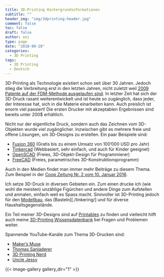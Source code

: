 ```yaml
---
title: 3D-Printing Hintergrundinformationen
subtitle: ""
header_img: "img/3dprinting-header.jpg"
comment: false
toc: false
draft: false
author: oxi
type: page
date: "2018-09-28"
categories:
  - 3D Printing
tags:
  - 3D Printing
  - Deutsch
---
```

3D-Printing als Technologie existiert schon seit über 30 Jahren. Jedoch stieg die Verbreitung erst in den letzten Jahren, nicht zuletzt weil <a href="https://techcrunch.com/2016/05/15/how-expiring-patents-are-ushering-in-the-next-generation-of-3d-printing/" target="_blank" rel="noopener">2009 Patente auf der FDM-Methode ausgelaufen sind</a>. In letzter Zeit hat sich der 3D-Druck rasant weiterentwickelt und ist heute so zugänglich, dass jeder, der Interesse hat, sich in die Materie einarbeiten kann. Auch preislich ist enorm viel passiert! Die ersten Drucker mit akzeptablen Ergebnissen sind bereits unter 200$ erhältlich.

Nicht nur der eigentliche Druck, sondern auch das Zeichnen vom 3D-Objekten wurde viel zugänglicher. Inzwischen gibt es mehrere freie und offene Lösungen, um 3D-Designs zu erstellen. Ein paar Beispiele sind:

* <a href="http://www.autodesk.de/products/fusion-360" target="_blank" rel="noopener">Fusion 360</a>&nbsp;(Gratis bis zu einem Umsatz von 100&#8217;000 USD pro Jahr)
* <a href="https://www.tinkercad.com/" target="_blank" rel="noopener">Tinkercad</a>&nbsp;(Webbasiert, sehr einfach, und auch für Kinder geeignet)
* <a href="http://www.openscad.org/" target="_blank" rel="noopener">OpenSCAD</a>&nbsp;(Freies, 3D-Objekt-Design für Programmierer)
* <a href="http://www.freecadweb.org/" target="_blank" rel="noopener">FreeCAD</a>&nbsp;(Freies, parametrisches 3D-Konstruktionsprogramm)

Auch in den Medien findet man immer mehr Beiträge zu diesem Thema. Zum Beispiel in der <a href="http://www.coopzeitung.ch/3d" target="_blank" rel="noopener">Coop Zeitung Nr. 2 vom 10. Januar 2016</a>.&nbsp;

Ich setze 3D-Druck in diversen Gebieten ein. Zum einen drucke ich (wie wohl die meisten) unzählige Figürchen und andere Dinge zum Aufstellen und anmalen, einfach weil es Spass macht. Sinnvoller ist 3D-Printing jedoch für den [Modellbau](./rc/), das [Basteln][./tinkering/] und für diverse Haushaltsgegenstände.

Ein Teil meiner 3D-Designs sind auf <a href="https://www.printables.com/social/730-oxivanisher/models" target="_blank" rel="noopener">Printables</a> zu finden und vielleicht hilft auch meine <a href="https://ask.oxi.ch/c/3d-printer" target="_blank" rel="noopener">3D-Printing Wissensdatenbank</a> bei Fragen und Problemen weiter.

Spannende YouTube-Kanäle zum Thema 3D-Drucken sind:

* <a href="https://www.youtube.com/channel/UCxQbYGpbdrh-b2ND-AfIybg" target="_blank" rel="noopener">Maker&#8217;s Muse</a>
* <a href="https://www.youtube.com/channel/UCb8Rde3uRL1ohROUVg46h1A" target="_blank" rel="noopener">Thomas Sanladerer</a>
* <a href="https://www.youtube.com/channel/UC_7aK9PpYTqt08ERh1MewlQ" target="_blank" rel="noopener">3D Printing Nerd</a>
* <a href="https://www.youtube.com/user/xboxfitnesstest" target="_blank" rel="noopener">Uncle Jessy</a>

{{< image-gallery gallery_dir="1" >}}
